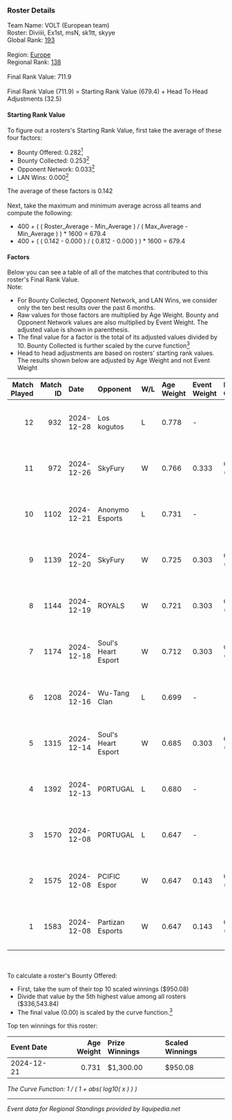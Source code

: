 ### Roster Details<br />
Team Name: VOLT (European team)<br />
Roster: Diviiii, Ex1st, msN, sk1tt, skyye<br />
Global Rank: [193](../../standings_global_2025_03_01.md)<br />
<br />
Region: [Europe]( ../../standings_europe_2025_03_01.md)<br />
Regional Rank: [138]( ../../standings_europe_2025_03_01.md)<br />
<br />
Final Rank Value:  711.9<br />
<br />
Final Rank Value (711.9) = Starting Rank Value (679.4) + Head To Head Adjustments (32.5)<br />

#### Starting Rank Value<br />
To figure out a rosters's Starting Rank Value, first take the average of these four factors:<br />
- Bounty Offered: 0.282[<sup>1</sup>](#table2)
- Bounty Collected: 0.253[<sup>2</sup>](#table1)
- Opponent Network: 0.033[<sup>2</sup>](#table1)
- LAN Wins: 0.000[<sup>2</sup>](#table1)

The average of these factors is 0.142<br />
<br />
Next, take the maximum and minimum average across all teams and compute the following:<br />
- 400 + ( ( Roster_Average - Min_Average ) / ( Max_Average - Min_Average ) ) * 1600 = 679.4
- 400 + ( ( 0.142 - 0.000 ) / ( 0.812 - 0.000 ) ) * 1600 = 679.4


#### Factors<br />
Below you can see a table of all of the matches that contributed to this roster's Final Rank Value.<br />
Note:<br />

- For Bounty Collected, Opponent Network, and LAN Wins, we consider only the ten best results over the past 6 months.
- Raw values for those factors are multiplied by Age Weight. Bounty and Opponent Network values are also multiplied by Event Weight. The adjusted value is shown in parenthesis.
- The final value for a factor is the total of its adjusted values divided by 10. Bounty Collected is further scaled by the curve function[<sup>3</sup>](#curveFunction)
- Head to head adjustments are based on rosters' starting rank values. The results shown below are adjusted by Age Weight and not Event Weight
<span id="table1"></span><br />


| Match Played | Match ID | Date       | Opponent            | W/L | Age Weight | Event Weight | Bounty Collected | Opponent Network | LAN Wins  | H2H Adj. | Roster                            |
| -: | -: | :- | :- | :- | :- | :- | :- | :- | :- | -: | :- |
|           12 |      932 | 2024-12-28 | Los kogutos         | L   | 0.778      | -            | -                | -                | -         |    -6.08 | Diviiii, Ex1st, msN, sk1tt, skyye |
|           11 |      972 | 2024-12-26 | SkyFury             | W   | 0.766      | 0.333        | 0.004 (0.001)    | 0.345 (0.088)    | 0 (0.000) |    10.12 | Diviiii, Ex1st, msN, sk1tt, skyye |
|           10 |     1102 | 2024-12-21 | Anonymo Esports     | L   | 0.731      | -            | -                | -                | -         |    -7.31 | Diviiii, Ex1st, msN, sk1tt, skyye |
|            9 |     1139 | 2024-12-20 | SkyFury             | W   | 0.725      | 0.303        | 0.004 (0.001)    | 0.345 (0.076)    | 0 (0.000) |     9.76 | Diviiii, Ex1st, msN, sk1tt, skyye |
|            8 |     1144 | 2024-12-19 | ROYALS              | W   | 0.721      | 0.303        | 0.004 (0.001)    | 0.225 (0.049)    | 0 (0.000) |    11.00 | Diviiii, Ex1st, msN, sk1tt, skyye |
|            7 |     1174 | 2024-12-18 | Soul's Heart Esport | W   | 0.712      | 0.303        | 0.000 (0.000)    | 0.036 (0.008)    | 0 (0.000) |     5.95 | Diviiii, Ex1st, msN, sk1tt, skyye |
|            6 |     1208 | 2024-12-16 | Wu-Tang Clan        | L   | 0.699      | -            | -                | -                | -         |   -12.27 | Diviiii, Ex1st, msN, sk1tt, skyye |
|            5 |     1315 | 2024-12-14 | Soul's Heart Esport | W   | 0.685      | 0.303        | 0.000 (0.000)    | 0.036 (0.008)    | 0 (0.000) |     5.33 | Diviiii, Ex1st, msN, sk1tt, skyye |
|            4 |     1392 | 2024-12-13 | P0RTUGAL            | L   | 0.680      | -            | -                | -                | -         |    -6.70 | Ex1st, JBOEN, msN, sk1tt, skyye   |
|            3 |     1570 | 2024-12-08 | P0RTUGAL            | L   | 0.647      | -            | -                | -                | -         |    -6.73 | Ex1st, msN, sk1tt, smekk, zur1s   |
|            2 |     1575 | 2024-12-08 | PCIFIC Espor        | W   | 0.647      | 0.143        | 0.004 (0.000)    | 0.279 (0.026)    | 0 (0.000) |    11.49 | Ex1st, msN, sk1tt, smekk, zur1s   |
|            1 |     1583 | 2024-12-08 | Partizan Esports    | W   | 0.647      | 0.143        | 0.082 (0.008)    | 0.829 (0.077)    | 0 (0.000) |    17.95 | Ex1st, msN, sk1tt, smekk, zur1s   |

<br />
<span id="table2"></span><br />
To calculate a roster's Bounty Offered:<br />

- First, take the sum of their top 10 scaled winnings ($950.08)
- Divide that value by the 5th highest value among all rosters ($336,543.84)
- The final value (0.00) is scaled by the curve function.[<sup>3</sup>](#curveFunction)

Top ten winnings for this roster:<br />

| Event Date | Age Weight | Prize Winnings | Scaled Winnings |
| :- | -: | :- | :- |
| 2024-12-21 |      0.731 | $1,300.00      | $950.08         |


<span id="curveFunction"></span>_The Curve Function: 1 / ( 1 + abs( log10( x ) ) )_<br />

---
_Event data for Regional Standings provided by liquipedia.net_<br />
